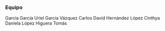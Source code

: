 ### Equipo 
García García Uriel 
García Vázquez Carlos David
Hernández López Cinthya Daniela
López Higuera Tomás